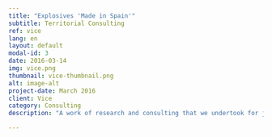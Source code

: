 ```yaml
---
title: "Explosives 'Made in Spain'"
subtitle: Territorial Consulting
ref: vice
lang: en
layout: default
modal-id: 3
date: 2016-03-14
img: vice.png
thumbnail: vice-thumbnail.png
alt: image-alt
project-date: March 2016
client: Vice
category: Consulting
description: "A work of research and consulting that we undertook for journalists of Vice España. The article ''Cómo explosivos 'Marca España' pudieron acabar en manos de yihadistas sirios'' consisted of arms trafficking through Turkey and the writers needed to navigate their way through the complicated import/export legal structure and the institutions of Turkey, regarding the trade of explosives. We not only directed the writers in their search for the necessary information but also established their communication with the relevant channels and made all the necessary translations of the sources that were needed for the article. The article is accessible on https://news.vice.com/es/article/como-explosivos-marca-espana-maxam-pudieron-acabar-en-manos-yihadistas-siria"

---
```

